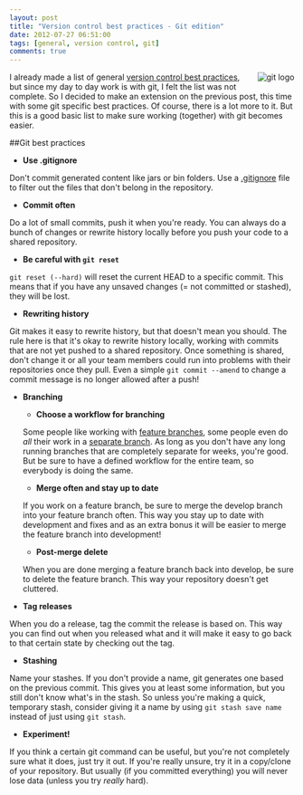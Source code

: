 ```yaml
---
layout: post
title: "Version control best practices - Git edition"
date: 2012-07-27 06:51:00
tags: [general, version control, git]
comments: true
---
```

<img style="float: right; margin: 0 0 5px 10px;" alt="git logo" src="{{ site.baseurl }}/files/images/2012/07/git_logo.png" />

I already made a list of general [version control best practices](http://kevinpelgrims.com/blog/2012/07/05/version-control-best-practices), but since my day to day work is with git, I felt the list was not complete. So I decided to make an extension on the previous post, this time with some git specific best practices. Of course, there is a lot more to it. But this is a good basic list to make sure working (together) with git becomes easier.

##Git best practices

* **Use .gitignore**

Don't commit generated content like jars or bin folders. Use a [.gitignore](https://help.github.com/articles/ignoring-files) file to filter out the files that don't belong in the repository.

* **Commit often**

Do a lot of small commits, push it when you're ready. You can always do a bunch of changes or rewrite history locally before you push your code to a shared repository.

* **Be careful with `git reset`**

`git reset (--hard)` will reset the current HEAD to a specific commit. This means that if you have any unsaved changes (= not committed or stashed), they will be lost.

* **Rewriting history**

Git makes it easy to rewrite history, but that doesn't mean you should. The rule here is that it's okay to rewrite history locally, working with commits that are not yet pushed to a shared repository. Once something is shared, don't change it or all your team members could run into problems with their repositories once they pull. Even a simple `git commit --amend` to change a commit message is no longer allowed after a push!

* **Branching**
	- **Choose a workflow for branching**
	
	Some people like working with [feature branches](http://nvie.com/posts/a-successful-git-branching-model/), some people even do _all_ their work in a [separate branch](http://lostechies.com/jimmybogard/2010/06/03/translating-my-git-workflow-with-local-branches-to-mercurial/). As long as you don't have any long running branches that are completely separate for weeks, you're good. But be sure to have a defined workflow for the entire team, so everybody is doing the same.

	- **Merge often and stay up to date**
	
	If you work on a feature branch, be sure to merge the develop branch into your feature branch often. This way you stay up to date with development and fixes and as an extra bonus it will be easier to merge the feature branch into development!
	
	- **Post-merge delete**
	
	When you are done merging a feature branch back into develop, be sure to delete the feature branch. This way your repository doesn't get cluttered.

* **Tag releases**

When you do a release, tag the commit the release is based on. This way you can find out when you released what and it will make it easy to go back to that certain state by checking out the tag.

* **Stashing**

Name your stashes. If you don't provide a name, git generates one based on the previous commit. This gives you at least some information, but you still don't know what's in the stash. So unless you're making a quick, temporary stash, consider giving it a name by using `git stash save name` instead of just using `git stash`.

* **Experiment!**

If you think a certain git command can be useful, but you're not completely sure what it does, just try it out. If you're really unsure, try it in a copy/clone of your repository. But usually (if you committed everything) you will never lose data (unless you try _really_ hard).
